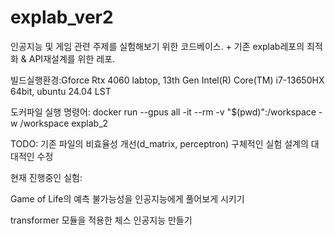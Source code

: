 # explab_ver2

인공지능 및 게임 관련 주제를 실험해보기 위한 코드베이스. + 기존 explab레포의 최적화 & API재설계를 위한 레포.

빌드실행환경:Gforce Rtx 4060 labtop, 13th Gen Intel(R) Core(TM) i7-13650HX 64bit, ubuntu 24.04 LST

도커파일 실행 명령어: docker run --gpus all -it --rm -v "$(pwd)":/workspace -w /workspace explab_2

TODO:
기존 파일의 비효율성 개선(d_matrix, perceptron)
구체적인 실험 설계의 대대적인 수정

현재 진행중인 실험:

Game of Life의 예측 불가능성을 인공지능에게 풀어보게 시키기

transformer 모듈을 적용한 체스 인공지능 만들기

